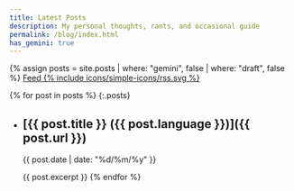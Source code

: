 ```yaml
---
title: Latest Posts
description: My personal thoughts, rants, and occasional guide
permalink: /blog/index.html
has_gemini: true
---
```


{% assign posts = site.posts | where: "gemini", false | where: "draft", false %}
[Feed {% include icons/simple-icons/rss.svg %}](../feed.xml)

{% for post in posts %}
{:.posts}
- ## [{{ post.title }} ({{ post.language }})]({{ post.url }})

  {{ post.date | date: "%d/%m/%y" }}

  {{ post.excerpt }}
{% endfor %}
